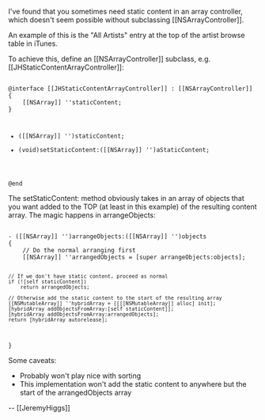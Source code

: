 I've found that you sometimes need static content in an array controller, which doesn't seem possible without subclassing [[NSArrayController]].

An example of this is the "All Artists" entry at the top of the artist browse table in iTunes.

To achieve this, define an [[NSArrayController]] subclass, e.g. [[JHStaticContentArrayController]]:

<code>
@interface [[JHStaticContentArrayController]] : [[NSArrayController]]
{
	[[NSArray]] ''staticContent;
}

- ([[NSArray]] '')staticContent;
- (void)setStaticContent:([[NSArray]] '')aStaticContent;

@end
</code>

The setStaticContent: method obviously takes in an array of objects that you want added to the TOP (at least in this example) of the resulting content array. The magic happens in arrangeObjects:

<code>
- ([[NSArray]] '')arrangeObjects:([[NSArray]] '')objects
{
	// Do the normal arranging first
	[[NSArray]] ''arrangedObjects = [super arrangeObjects:objects];
	
	// If we don't have static content, proceed as normal
	if (![self staticContent])
		return arrangedObjects;
	
	// Otherwise add the static content to the start of the resulting array
	[[NSMutableArray]] ''hybridArray = [[[[NSMutableArray]] alloc] init];
	[hybridArray addObjectsFromArray:[self staticContent]];
	[hybridArray addObjectsFromArray:arrangedObjects];
	return [hybridArray autorelease];
}
</code>

Some caveats:

* Probably won't play nice with sorting
* This implementation won't add the static content to anywhere but the start of the arrangedObjects array


-- [[JeremyHiggs]]